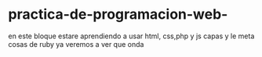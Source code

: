 # practica-de-programacion-web-
en este bloque estare aprendiendo a usar html, css,php y js capas y le meta cosas de ruby ya veremos a ver que onda 
